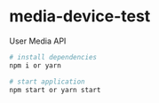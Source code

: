 # media-device-test
User Media API

```bash
# install dependencies
npm i or yarn

# start application
npm start or yarn start

```
